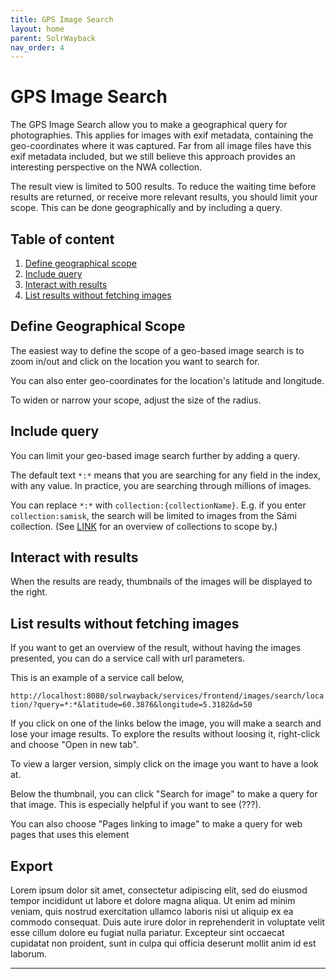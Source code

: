 ```yaml
---
title: GPS Image Search
layout: home
parent: SolrWayback
nav_order: 4
---
```


# GPS Image Search

The GPS Image Search allow you to make a geographical query for photographies. This applies for images with exif metadata, containing the geo-coordinates where it was captured. Far from all image files have this exif metadata included, but we still believe this approach provides an interesting perspective on the NWA collection.

The result view is limited to 500 results. To reduce the waiting time before results are returned, or receive more relevant results, you should limit your scope. This can be done geographically and by including a query.

## Table of content
1. [Define geographical scope](#define-geographical-scope)
2. [Include query](#include-query)
3. [Interact with results](#interact-with-results)
4. [List results without fetching images](#list-results-without-fetching-images)


## Define Geographical Scope
The easiest way to define the scope of a geo-based image search is to zoom in/out and click on the location you want to search for.

You can also enter geo-coordinates for the location's latitude and longitude.

To widen or narrow your scope, adjust the size of the radius.

## Include query
You can limit your geo-based image search further by adding a query.

The default text `*:*` means that you are searching for any field in the index, with any value. In practice, you are searching through millions of images.

You can replace `*:*` with `collection:{collectionName}`. E.g. if you enter `collection:samisk`, the 
search will be limited to images from the Sámi collection. (See [LINK](.) for an overview of collections to scope by.)

## Interact with results
When the results are ready, thumbnails of the images will be displayed to the right.


## List results without fetching images
If you want to get an overview of the result, without having the images presented, you can do a service call with url parameters.

This is an example of a service call below, 

`http://localhost:8080/solrwayback/services/frontend/images/search/location/?query=*:*&latitude=60.3876&longitude=5.3182&d=50`

If you click on one of the links below the image, you will make a search and lose your image results. To explore the results without loosing it, right-click and choose "Open in new tab".

To view a larger version, simply click on the image you want to have a look at.

Below the thumbnail, you can click "Search for image" to make a query for that image. This is especially helpful if you want to see (???).

You can also choose "Pages linking to image" to make a query for web pages that uses this element

## Export
Lorem ipsum dolor sit amet, consectetur adipiscing elit, sed do eiusmod tempor incididunt ut labore et dolore magna aliqua. Ut enim ad minim veniam, quis nostrud exercitation ullamco laboris nisi ut aliquip ex ea commodo consequat. Duis aute irure dolor in reprehenderit in voluptate velit esse cillum dolore eu fugiat nulla pariatur. Excepteur sint occaecat cupidatat non proident, sunt in culpa qui officia deserunt mollit anim id est laborum.






----

